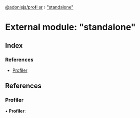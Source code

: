 [@adonisjs/profiler](../README.md) › ["standalone"](_standalone_.md)

# External module: "standalone"

## Index

### References

* [Profiler](_standalone_.md#profiler)

## References

###  Profiler

• **Profiler**:
